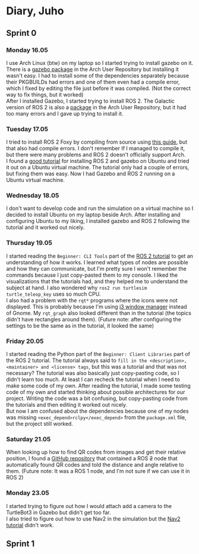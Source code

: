 # Diary, Juho

## Sprint 0
### Monday 16.05
I use Arch Linux (btw) on my laptop so I started trying to install gazebo on it. There is a [gazebo package](https://aur.archlinux.org/packages/gazebo) in the Arch User Repository but installing it wasn't easy. I had to install some of the dependencies separately because their PKGBUILDs had errors and one of them even had a compile error, which I fixed by editing the file just before it was compiled. (Not the correct way to fix things, but it worked)  
After I installed Gazebo, I started trying to install ROS 2. The Galactic version of ROS 2 is also a [package](https://aur.archlinux.org/packages/ros2-galactic) in the Arch User Repository, but it had too many errors and I gave up trying to install it.

### Tuesday 17.05
I tried to install ROS 2 Foxy by compiling from source using [this guide](https://wiki.archlinux.org/title/ROS#Building_from_source), but that also had compile errors. I don't remember If I managed to compile it, but there were many problems and ROS 2 doesn't officially support Arch.  
I found a [good tutorial](https://ubuntu.com/blog/simulate-the-turtlebot3) for installing ROS 2 and gazebo on Ubuntu and tried it out on a Ubuntu virtual machine. The tutorial only had a couple of errors, but fixing them was easy. Now I had Gazebo and ROS 2 running on a Ubuntu virtual machine.

### Wednesday 18.05
I don't want to develop code and run the simulation on a virtual machine so I decided to install Ubuntu on my laptop beside Arch. After installing and configuring Ubuntu to my liking, I installed gazebo and ROS 2 following the tutorial and it worked out nicely.

### Thursday 19.05
I started reading the `Beginner: CLI Tools` part of the [ROS 2 tutorial](https://docs.ros.org/en/foxy/Tutorials.html) to get an understanding of how it works. I learned what types of nodes are possible and how they can communicate, but I'm pretty sure I won't remember the commands because I just copy-pasted them to my console. I liked the visualizations that the tutorials had, and they helped me to understand the subject at hand. I also wondered why `ros2 run turtlesim turtle_teleop_key` uses so much CPU.  
I also had a problem with the `rqt*` programs where the icons were not displayed. This is probably because I'm using [i3 window manager](https://i3wm.org/) instead of Gnome. My `rqt_graph` also looked different than in the tutorial (the topics didn't have rectangles around them). (Future note: after configuring the settings to be the same as in the tutorial, it looked the same)

### Friday 20.05
I started reading the Python part of the `Beginner: Client Libraries` part of the ROS 2 tutorial. The tutorial always said to `fill in the <description>, <maintainer> and <license> tags`, but this was a tutorial and that was not necessary? The tutorial was also basically just copy-pasting code, so I didn't learn too much. At least I can recheck the tutorial when I need to make some code of my own.
After reading the tutorial, I made some testing code of my own and started thinking about possible architectures for our project. Writing the code was a bit confusing, but copy-pasting code from the tutorials and then editing it worked out nicely.  
But now I am confused about the dependencies because one of my nodes was missing `<exec_depend>rclpy</exec_depend>` from the `package.xml` file, but the project still worked.

### Saturday 21.05
When looking up how to find QR codes from images and get their relative position, I found a [GitHub repository](https://github.com/rudzen/qr_radar2) that contained a ROS ~~2~~ node that automatically found QR codes and told the distance and angle relative to them. (Future note: It was a ROS 1 node, and I'm not sure if we can use it in ROS 2)

### Monday 23.05
I started trying to figure out how I would attach add a camera to the TurtleBot3 in Gazebo but didn't get too far.  
I also tried to figure out how to use Nav2 in the simulation but the [Nav2 tutorial](https://navigation.ros.org/tutorials/docs/navigation2_with_slam.html) didn't work.  

## Sprint 1
